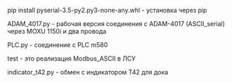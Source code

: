 pip install pyserial-3.5-py2.py3-none-any.whl - установка через pip

ADAM_4017.py - рабочая версия соединения с ADAM-4017 (ASCII_serial) через MOXU 1150i и два провода

PLC.py - соединение с PLC m580

test - это реализация Modbus_ASCII в ЛСУ

indicator_t42.py - обмен с индикатором Т42 для дока